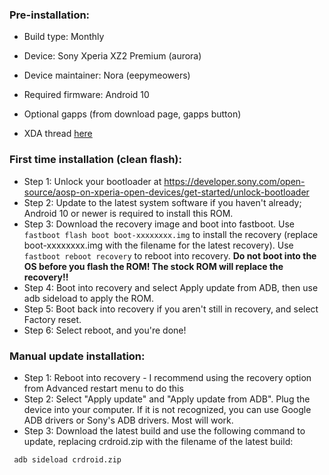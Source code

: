 ### Pre-installation:

* Build type: Monthly
* Device: Sony Xperia XZ2 Premium (aurora)
* Device maintainer: Nora (eepymeowers)
* Required firmware: Android 10

* Optional gapps (from download page, gapps button)
* XDA thread [here](https://xdaforums.com/t/unofficial-14-0-crdroid-10-6-for-xperia-xz2-premium-aurora.4685876/)


### First time installation (clean flash):


* Step 1: Unlock your bootloader at https://developer.sony.com/open-source/aosp-on-xperia-open-devices/get-started/unlock-bootloader
* Step 2: Update to the latest system software if you haven't already; Android 10 or newer is required to install this ROM.
* Step 3: Download the recovery image and boot into fastboot. Use `fastboot flash boot boot-xxxxxxxx.img` to install the recovery (replace boot-xxxxxxxx.img with the filename for the latest recovery). Use `fastboot reboot recovery` to reboot into recovery. **Do not boot into the OS before you flash the ROM! The stock ROM will replace the recovery!!**
* Step 4: Boot into recovery and select Apply update from ADB, then use adb sideload to apply the ROM.
* Step 5: Boot back into recovery if you aren't still in recovery, and select Factory reset.
* Step 6: Select reboot, and you're done!

### Manual update installation:

* Step 1: Reboot into recovery - I recommend using the recovery option from Advanced restart menu to do this
* Step 2: Select "Apply update" and "Apply update from ADB". Plug the device into your computer. If it is not recognized, you can use Google ADB drivers or Sony's ADB drivers. Most will work.
* Step 3: Download the latest build and use the following command to update, replacing crdroid.zip with the filename of the latest build:
```
 adb sideload crdroid.zip
```